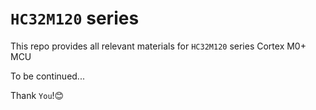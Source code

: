 # `HC32M120` series
This repo provides all relevant materials for `HC32M120` series Cortex M0+ MCU

To be continued...

Thank `You`!:blush:
